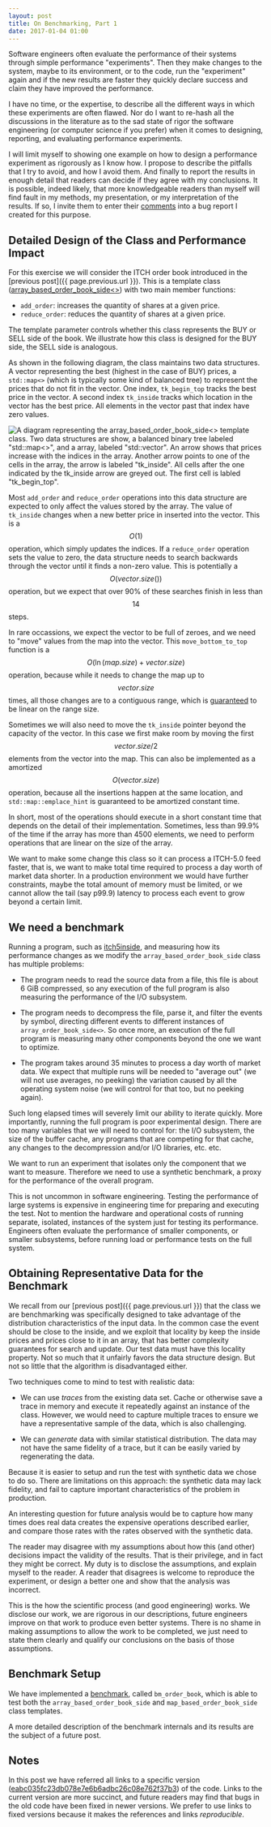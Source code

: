 ```yaml
---
layout: post
title: On Benchmarking, Part 1
date: 2017-01-04 01:00
---
```


Software engineers often evaluate the performance of their systems
through simple performance "experiments".  Then they make changes to
the system, maybe to its environment, or to the code, run the
"experiment" again and if the new results are faster they quickly
declare success and claim they have improved the performance.

I have no time, or the expertise, to describe all the different ways
in which these experiments are often flawed.  Nor do I want to re-hash
all the discussions in the literature as to the sad state of rigor 
the software engineering (or computer science if you prefer) when it
comes to designing, reporting, and evaluating performance experiments.

I will limit myself to showing one example on how to
design a performance experiment as rigorously as I know how.
I propose to describe the pitfalls that I try to avoid,
and how I avoid them.
And finally to report the results in enough detail that readers can
decide if they agree with my conclusions.
It is possible, indeed likely, that more knowledgeable readers than
myself will find fault in my methods, my presentation, or my
interpretation of the results.
If so, I invite them to enter their
[comments](https://github.com/coryan/coryan.github.io/issues/1)
into a bug report I created for this purpose.

## Detailed Design of the Class and Performance Impact

For this exercise we will consider the ITCH order book introduced in
the [previous post]({{ page.previous.url }}).
This is a template class ([array_based_order_book_side<>](https://github.com/coryan/jaybeams/blob/eabc035fc23db078e7e6b6adbc26c08e762f37b3/jb/itch5/array_based_order_book.hpp#L127))
with two main member functions:

* `add_order`: increases the quantity of shares at a given price.
* `reduce_order`: reduces the quantity of shares at a given price.

The template parameter controls whether this class represents the BUY
or SELL side of the book.  We illustrate how this class is designed
for the BUY side, the SELL side is analogous.

As shown in the following diagram, the class maintains two data
structures.  A vector representing the best (highest in the case of
BUY) prices, a `std::map<>` (which is typically some kind of balanced
tree) to represent the prices that do not fit in the vector.
One index, `tk_begin_top` tracks the best price in the vector.  A
second index `tk_inside` tracks which location in the vector has the
best price.  All elements in the vector past that index have zero values.

![A diagram representing the array_based_order_book_side<> template
 class.  Two data structures are show, a balanced binary tree
 labeled "std::map<>", and a array, labeled "std::vector".
 An arrow shows that prices increase with the indices in the array.
 Another arrow points to one of the cells in the array, the arrow is
 labeled "tk_inside".
 All cells after the one indicated by the tk_inside arrow are greyed
 out.
 The first cell is labled "tk_begin_top".
 ](/public/2017-01-04-array_based_order_book_side-basic.svg
 "The array_based_order_book_side<> internal data structures.")

Most `add_order` and `reduce_order` operations into this data
structure are expected to only affect the values stored by the array.
The value of `tk_inside` changes when a new better price in inserted
into the vector.
This is a $$O(1)$$ operation, which simply updates the indices.
If a `reduce_order` operation sets the value to zero, the data
structure needs to search backwards through the vector until it finds
a non-zero value.
This is potentially a $$O(vector.size())$$ operation, but we expect
that over 90% of these searches finish in less than $$14$$ steps.

In rare occassions, we expect the vector to be full of zeroes, and we
need to "move" values from the map into the vector.  This
`move_bottom_to_top` function is a
$$O(\ln(map.size)  + vector.size)$$ operation,
because while it needs to change the map up to $$vector.size$$ times,
all those changes are to a contiguous range, which is
[guaranteed](http://en.cppreference.com/w/cpp/container/map/erase) to
be linear on the range size.

Sometimes we will also need to move the `tk_inside` pointer beyond the
capacity of the vector.  In this case we first make room by moving the
first $$vector.size / 2$$ elements from the vector into the map.
This can also be implemented as a amortized $$O(vector.size)$$
operation, because all the insertions happen at the same location, and
`std::map::emplace_hint` is guaranteed to be amortized constant time.

In short, most of the operations should execute in a short constant
time that depends on the detail of their implementation.
Sometimes, less than 99.9% of the time if the array has more than 4500
elements, we need to perform operations that are linear on the size of
the array.

We want to make some change this class so it can process a ITCH-5.0
feed faster, that is, we want to make total time required to process a
day worth of market data shorter.
In a production environment we would have further constraints, maybe
the total amount of memory must be limited, or we cannot allow the
tail (say p99.9) latency to process each event to grow beyond a
certain limit.

## We need a benchmark

Running a program,
such as
[itch5inside](https://github.com/coryan/jaybeams/blob/eabc035fc23db078e7e6b6adbc26c08e762f37b3/tools/itch5inside.cpp),
and measuring how its performance changes as we modify the
`array_based_order_book_side` class has multiple problems:

* The program needs to read the source data from a file, this file is
about 6 GiB compressed, so any execution of the full program is also
measuring the performance of the I/O subsystem.

* The program needs to decompress the file, parse it, and filter the
events by symbol, directing different events to different instances of
`array_order_book_side<>`.  So once more, an execution of the full
program is measuring many other components beyond the one we want to
optimize.

* The program takes around 35 minutes to process a day worth of market
data.  We expect that multiple runs will be needed to "average out"
(we will not use averages, no peeking) the variation caused by all the
operating system noise (we will control for that too, but no peeking
again).

Such long elapsed times will severely limit our ability to iterate
quickly.
More importantly, running the full program is poor experimental
design.
There are too many variables that we will need to control for: the I/O
subsystem, the size of the buffer cache, any programs that are
competing for that cache, any changes to the decompression and/or I/O
libraries, etc. etc.

We want to run an experiment that isolates only the component that we
want to measure.  Therefore we need to use a synthetic benchmark, a
proxy for the performance of the overall program.

This is not uncommon in software engineering.  Testing the performance
of large systems is expensive in engineering time for preparing and
executing the test.  Not to mention the hardware and operational costs
of running separate, isolated, instances of the system just for
testing its performance.
Engineers often evaluate the performance of smaller components, or
smaller subsystems, before running load or performance tests on the
full system.

## Obtaining Representative Data for the Benchmark

We recall from our [previous post]({{ page.previous.url }}) that the
class we are benchmarking was specifically designed to take advantage
of the distribution characteristics of the input data.
In the common case the event should be close to the inside, and we
exploit that locality by keep the inside prices and prices close to it
in an array, that has better complexity guarantees for search and
update.
Our test data must have this locality property.  Not so much that it
unfairly favors the data structure design.  But not so little that the
algorithm is disadvantaged either.

Two techniques come to mind to test with realistic data:

* We can use *traces* from the existing data set.  Cache or otherwise
  save a trace in memory and execute it repeatedly against an instance
  of the class.  However, we would need to capture multiple traces to
  ensure we have a representative sample of the data, which is also
  challenging.

* We can *generate* data with similar statistical distribution.  The
  data may not have the same fidelity of a trace, but it can be easily
  varied by regenerating the data.

Because it is easier to setup and run the test with synthetic data we
chose to do so.
There are limitations on this approach: the synthetic data may lack
fidelity, and fail to capture important characteristics of the problem
in production.

An interesting question for future analysis would be to capture how
many times does real data creates the expensive operations described
earlier, and compare those rates with the rates observed with the
synthetic data.

The reader may disagree with my assumptions about how this (and other)
decisions impact the validity of the results.
That is their privilege, and in fact they might be correct.
My duty is to disclose the assumptions, and explain myself to the
reader.
A reader that disagrees is welcome to reproduce the experiment, or
design a better one and show that the analysis was incorrect.

This is the how the scientific process (and good engineering) works.
We disclose our work, we are rigorous in our descriptions,
future engineers improve on that work to produce even better systems.
There is no shame in making assumptions to allow the work to be completed,
we just need to state them clearly and qualify our conclusions on the
basis of those assumptions.

## Benchmark Setup

We have implemented a
[benchmark](https://github.com/coryan/jaybeams/blob/eabc035fc23db078e7e6b6adbc26c08e762f37b3/jb/itch5/bm_order_book.cpp),
called `bm_order_book`, which
is able to test both the `array_based_order_book_side` and
`map_based_order_book_side` class templates.

A more detailed description of the benchmark internals and its results
are the subject of a future post.

## Notes

In this post we have referred all links to a specific version
([eabc035fc23db078e7e6b6adbc26c08e762f37b3](https://github.com/coryan/jaybeams/tree/eabc035fc23db078e7e6b6adbc26c08e762f37b3))
of the code.
Links to the current version are more succinct, and future readers may
find that bugs in the old code have been fixed in newer versions.
We prefer to use links to fixed versions because it makes the
references and links *reproducible*.

